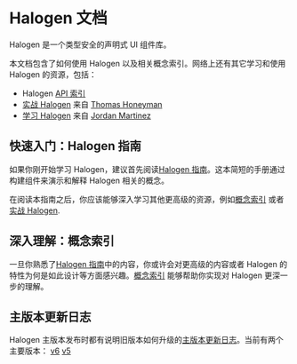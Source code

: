 # Halogen 文档

Halogen 是一个类型安全的声明式 UI 组件库。

本文档包含了如何使用 Halogen 以及相关概念索引。网络上还有其它学习和使用 Halogen 的资源，包括：

- Halogen [API 索引](https://pursuit.purescript.org/packages/purescript-halogen)
- [实战 Halogen](https://github.com/thomashoneyman/purescript-halogen-realworld) 来自 [Thomas Honeyman](https://github.com/thomashoneyman)
- [学习 Halogen](https://github.com/JordanMartinez/learn-halogen) 来自 [Jordan Martinez](https://github.com/JordanMartinez)

## 快速入门：Halogen 指南

如果你刚开始学习 Halogen，建议首先阅读[Halogen 指南](./guide)。这本简短的手册通过构建组件来演示和解释 Halogen 相关的概念。

在阅读本指南之后，你应该能够深入学习其他更高级的资源，例如[概念索引](./concepts-reference) 或者 [实战 Halogen](https://github.com/thomashoneyman/purescript-halogen-realworld).

## 深入理解：概念索引

一旦你熟悉了[Halogen 指南](./guide)中的内容，你或许会对更高级的内容或者 Halogen 的特性为何是如此设计等方面感兴趣。[概念索引](./concepts-reference) 能够帮助你实现对 Halogen 更深一步的理解。

## 主版本更新日志

Halogen 主版本发布时都有说明旧版本如何升级的[主版本更新日志](./changelog)。当前有两个主要版本：
[v6](./changelog/v6.md)
[v5](./changelog/v5.md)
